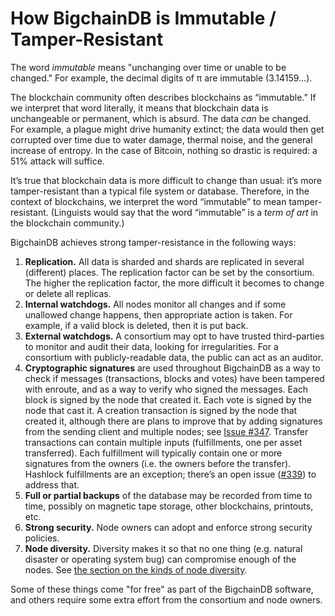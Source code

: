 # How BigchainDB is Immutable / Tamper-Resistant

The word _immutable_ means "unchanging over time or unable to be changed." For example, the decimal digits of π are immutable (3.14159…).

The blockchain community often describes blockchains as “immutable.” If we interpret that word literally, it means that blockchain data is unchangeable or permanent, which is absurd. The data _can_ be changed. For example, a plague might drive humanity extinct; the data would then get corrupted over time due to water damage, thermal noise, and the general increase of entropy. In the case of Bitcoin, nothing so drastic is required: a 51% attack will suffice.

It’s true that blockchain data is more difficult to change than usual: it’s more tamper-resistant than a typical file system or database. Therefore, in the context of blockchains, we interpret the word “immutable” to mean tamper-resistant. (Linguists would say that the word “immutable” is a _term of art_ in the blockchain community.)

BigchainDB achieves strong tamper-resistance in the following ways:

1. **Replication.** All data is sharded and shards are replicated in several (different) places. The replication factor can be set by the consortium. The higher the replication factor, the more difficult it becomes to change or delete all replicas.
2. **Internal watchdogs.** All nodes monitor all changes and if some unallowed change happens, then appropriate action is taken. For example, if a valid block is deleted, then it is put back.
3. **External watchdogs.** A consortium may opt to have trusted third-parties to monitor and audit their data, looking for irregularities. For a consortium with publicly-readable data, the public can act as an auditor.
4. **Cryptographic signatures** are used throughout BigchainDB as a way to check if messages (transactions, blocks and votes) have been tampered with enroute, and as a way to verify who signed the messages. Each block is signed by the node that created it. Each vote is signed by the node that cast it. A creation transaction is signed by the node that created it, although there are plans to improve that by adding signatures from the sending client and multiple nodes; see [Issue #347](https://github.com/bigchaindb/bigchaindb/issues/347). Transfer transactions can contain multiple inputs (fulfillments, one per asset transferred). Each fulfillment will typically contain one or more signatures from the owners (i.e. the owners before the transfer). Hashlock fulfillments are an exception; there’s an open issue ([#339](https://github.com/bigchaindb/bigchaindb/issues/339)) to address that.
5. **Full or partial backups** of the database may be recorded from time to time, possibly on magnetic tape storage, other blockchains, printouts, etc.
6. **Strong security.** Node owners can adopt and enforce strong security policies.
7. **Node diversity.** Diversity makes it so that no one thing (e.g. natural disaster or operating system bug) can compromise enough of the nodes. See [the section on the kinds of node diversity](diversity.html).

Some of these things come "for free" as part of the BigchainDB software, and others require some extra effort from the consortium and node owners.
